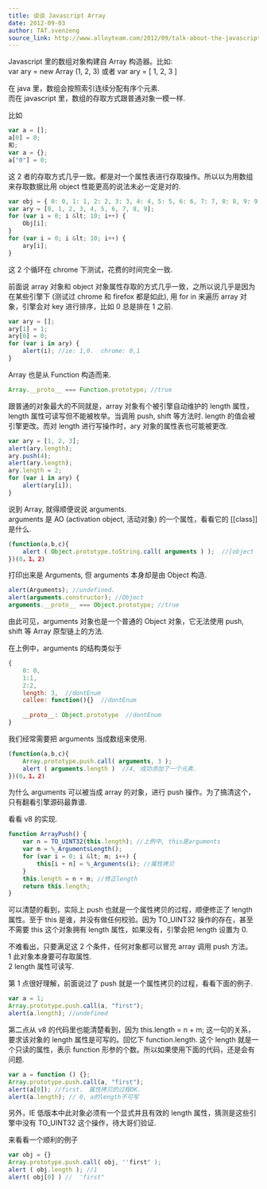 ```yaml
---
title: 谈谈 Javascript Array
date: 2012-09-03
author: TAT.svenzeng
source_link: http://www.alloyteam.com/2012/09/talk-about-the-javascript-array/
---
```


<!-- {% raw %} - for jekyll -->

Javascript 里的数组对象构建自 Array 构造器。比如:  
var ary = new Array (1, 2, 3) 或者 var ary = \[ 1, 2, 3 ]

在 java 里，数组会按照索引连续分配有序个元素.  
而在 javascript 里，数组的存取方式跟普通对象一模一样.

比如

```javascript
var a = [];
a[0] = 0;
和;
var a = {};
a["0"] = 0;
```

这 2 者的存取方式几乎一致。都是对一个属性表进行存取操作。所以以为用数组来存取数据比用 object 性能更高的说法未必一定是对的.

```javascript
var obj = { 0: 0, 1: 1, 2: 2, 3: 3, 4: 4, 5: 5, 6: 6, 7: 7, 8: 8, 9: 9 };
var ary = [0, 1, 2, 3, 4, 5, 6, 7, 8, 9];
for (var i = 0; i &lt; 10; i++) {
    Obj[i];
}
for (var i = 0; i &lt; 10; i++) {
    ary[i];
}
```

这 2 个循环在 chrome 下测试，花费的时间完全一致.

前面说 array 对象和 object 对象属性存取的方式几乎一致，之所以说几乎是因为在某些引擎下 (测试过 chrome 和 firefox 都是如此), 用 for in 来遍历 array 对象，引擎会对 key 进行排序，比如 0 总是排在 1 之前.

```javascript
var ary = [];
ary[1] = 1;
ary[0] = 0;
for (var i in ary) {
    alert(i); //ie: 1,0.  chrome: 0,1
}
```

Array 也是从 Function 构造而来.

```javascript
Array.__proto__ === Function.prototype; //true
```

跟普通的对象最大的不同就是，array 对象有个被引擎自动维护的 length 属性，length 属性可读写但不能被枚举。当调用 push, shift 等方法时. length 的值会被引擎更改。而对 length 进行写操作时，ary 对象的属性表也可能被更改.

```javascript
var ary = [1, 2, 3];
alert(ary.length);
ary.push(4);
alert(ary.length);
ary.length = 2;
for (var i in ary) {
    alert(ary[i]);
}
```

说到 Array, 就得顺便说说 arguments.  
arguments 是 AO (activation object, 活动对象) 的一个属性，看看它的 \[\[class]] 是什么.

```javascript
(function(a,b,c){
	alert ( Object.prototype.toString.call( arguments ) );  //[object  Arguments]
})(0，1，2)
```

打印出来是 Arguments, 但 arguments 本身却是由 Object 构造.

```javascript
alert(Arguments); //undefined.
alert(arguments.constructor); //Object
arguments.__proto__ === Object.prototype; //true
```

由此可见，arguments 对象也是一个普通的 Object 对象，它无法使用 push, shift 等 Array 原型链上的方法.

在上例中，arguments 的结构类似于

```javascript
{
	0: 0,
	1:1,
	2:2,
	length: 3,  //dontEnum
	callee: function(){}  //dontEnum
 
	__proto__: Object.prototype  //dontEnum
}
```

我们经常需要把 arguments 当成数组来使用.

```javascript
(function(a,b,c){
	Array.prototype.push.call( arguments, 3 );
	alert ( arguments.length )  //4, 成功添加了一个元素.
})(0，1，2)
```

为什么 arguments 可以被当成 array 的对象，进行 push 操作。为了搞清这个，只有翻看引擎源码最靠谱.

看看 v8 的实现.

```javascript
function ArrayPush() {
    var n = TO_UINT32(this.length); //上例中, this是arguments
    var m = %_ArgumentsLength();
    for (var i = 0; i &lt; m; i++) {
        this[i + n] = %_Arguments(i); //属性拷贝
    }
    this.length = n + m; //修正length
    return this.length;
}
```

可以清楚的看到，实际上 push 也就是一个属性拷贝的过程，顺便修正了 length 属性。至于 this 是谁，并没有做任何校验。因为 TO_UINT32 操作的存在，甚至不需要 this 这个对象拥有 length 属性，如果没有，引擎会把 length 设置为 0.

不难看出，只要满足这 2 个条件，任何对象都可以冒充 array 调用 push 方法。  
1 此对象本身要可存取属性.  
2 length 属性可读写.

第 1 点很好理解，前面说过了 push 就是一个属性拷贝的过程，看看下面的例子.

```javascript
var a = 1;
Array.prototype.push.call(a, "first");
alert(a.length); //undefined
```

第二点从 v8 的代码里也能清楚看到，因为 this.length = n + m; 这一句的关系， 要求该对象的 length 属性是可写的。回忆下 function.length. 这个 length 就是一个只读的属性，表示 function 形参的个数。所以如果使用下面的代码，还是会有问题.

```javascript
var a = function () {};
Array.prototype.push.call(a, "first");
alert(a[0]); //first， 属性拷贝的过程OK.
alert(a.length); // 0, a的length不可写
```

另外，IE 低版本中此对象必须有一个显式并且有效的 length 属性，猜测是这些引擎中没有 TO_UINT32 这个操作，待大哥们验证.

来看看一个顺利的例子

```javascript
var obj = {}
Array.prototype.push.call( obj, ''first" );
alert ( obj.length ); //1
alert( obj[0] ) //  'first"
```


<!-- {% endraw %} - for jekyll -->
